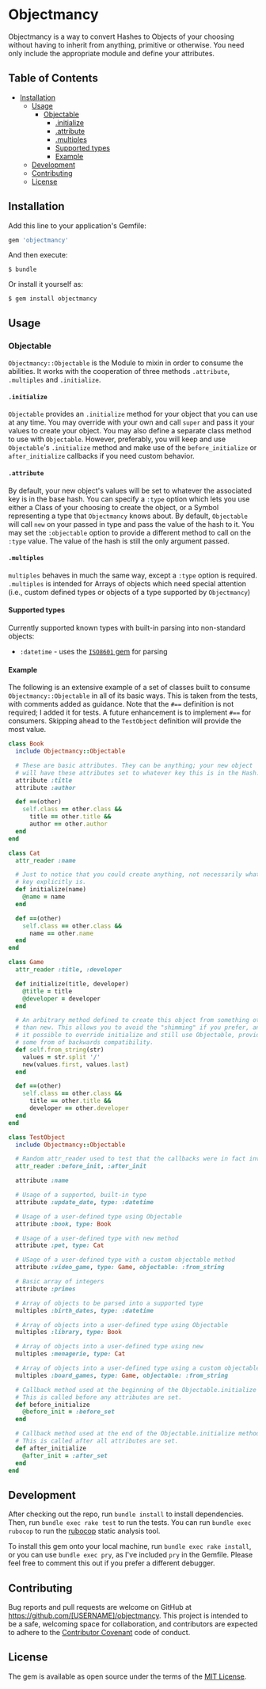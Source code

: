 # Objectmancy

Objectmancy is a way to convert Hashes to Objects of your choosing without having to inherit from anything, primitive or otherwise. You need only include the appropriate module and define your attributes.

## Table of Contents
- [Installation](#installation)
    - [Usage](#usage)
        - [Objectable](#objectable)
            - [.initialize](#initialize)
            - [.attribute](#attribute)
            - [.multiples](#multiples)
            - [Supported types](#supported-types)
            - [Example](#example)
    - [Development](#development)
    - [Contributing](#contributing)
    - [License](#license)

## Installation

Add this line to your application's Gemfile:

```ruby
gem 'objectmancy'
```

And then execute:

    $ bundle

Or install it yourself as:

    $ gem install objectmancy

## Usage

### Objectable

`Objectmancy::Objectable` is the Module to mixin in order to consume the abilities. It works with the cooperation of three methods `.attribute`, `.multiples` and `.initialize`. 

#### `.initialize`
`Objectable` provides an `.initialize` method for your object that you can use at any time. You may override with your own and call `super` and pass it your values to create your object. You may also define a separate class method to use with `Objectable`. However, preferably, you will keep and use `Objectable`'s `.initialize` method and make use of the `before_initialize` or `after_initialize` callbacks if you need custom behavior.

#### `.attribute`
By default, your new object's values will be set to whatever the associated key is in the base hash. You can specify a `:type` option which lets you use either a Class of your choosing to create the object, or a Symbol representing a type that `Objectmancy` knows about. By default, `Objectable` will call `new` on your passed in type and pass the value of the hash to it. You may set the `:objectable` option to provide a different method to call on the `:type` value. The value of the hash is still the only argument passed.

#### `.multiples`
`multiples` behaves in much the same way, except a `:type` option is required. `.multiples` is intended for Arrays of objects which need special attention (i.e., custom defined types or objects of a type supported by `Objectmancy`)

#### Supported types

Currently supported known types with built-in parsing into non-standard objects:
* `:datetime` - uses the [`ISO8601` gem](https://github.com/arnau/ISO8601) for parsing

#### Example

The following is an extensive example of a set of classes built to consume `Objectmancy::Objectable` in all of its basic ways. This is taken from the tests, with comments added as guidance. Note that the `#==` definition is not required; I added it for tests. A future enhancement is to implement `#==` for consumers. Skipping ahead to the `TestObject` definition will provide the most value.

```ruby
class Book
  include Objectmancy::Objectable

  # These are basic attributes. They can be anything; your new object
  # will have these attributes set to whatever key this is in the Hash.
  attribute :title
  attribute :author

  def ==(other)
    self.class == other.class &&
      title == other.title &&
      author == other.author
  end
end

class Cat
  attr_reader :name

  # Just to notice that you could create anything, not necessarily what the 
  # key explicitly is.
  def initialize(name)
    @name = name
  end

  def ==(other)
    self.class == other.class &&
      name == other.name
  end
end

class Game
  attr_reader :title, :developer

  def initialize(title, developer)
    @title = title
    @developer = developer
  end

  # An arbitrary method defined to create this object from something other
  # than new. This allows you to avoid the "shimming" if you prefer, and makes 
  # it possible to override initialize and still use Objectable, providing 
  # some from of backwards compatibility.
  def self.from_string(str)
    values = str.split '/'
    new(values.first, values.last)
  end

  def ==(other)
    self.class == other.class &&
      title == other.title &&
      developer == other.developer
  end
end

class TestObject
  include Objectmancy::Objectable

  # Random attr_reader used to test that the callbacks were in fact invoked.
  attr_reader :before_init, :after_init

  attribute :name

  # Usage of a supported, built-in type
  attribute :update_date, type: :datetime

  # Usage of a user-defined type using Objectable
  attribute :book, type: Book

  # Usage of a user-defined type with new method 
  attribute :pet, type: Cat

  # USage of a user-defined type with a custom objectable method
  attribute :video_game, type: Game, objectable: :from_string

  # Basic array of integers
  attribute :primes

  # Array of objects to be parsed into a supported type
  multiples :birth_dates, type: :datetime

  # Array of objects into a user-defined type using Objectable
  multiples :library, type: Book

  # Array of objects into a user-defined type using new
  multiples :menagerie, type: Cat

  # Array of objects into a user-defined type using a custom objectable method
  multiples :board_games, type: Game, objectable: :from_string

  # Callback method used at the beginning of the Objectable.initialize method. 
  # This is called before any attributes are set.
  def before_initialize
    @before_init = :before_set
  end

  # Callback method used at the end of the Objectable.initialize method.
  # This is called after all attributes are set.
  def after_initialize
    @after_init = :after_set
  end
end
```

## Development

After checking out the repo, run `bundle install` to install dependencies. Then, run `bundle exec rake test` to run the tests. You can run `bundle exec rubocop` to run the [rubocop](https://github.com/bbatsov/rubocop) static analysis tool.

To install this gem onto your local machine, run `bundle exec rake install`, or you can use `bundle exec pry`, as I've included `pry` in the Gemfile. Please feel free to comment this out if you prefer a different debugger.

## Contributing

Bug reports and pull requests are welcome on GitHub at https://github.com/[USERNAME]/objectmancy. This project is intended to be a safe, welcoming space for collaboration, and contributors are expected to adhere to the [Contributor Covenant](http://contributor-covenant.org) code of conduct.


## License

The gem is available as open source under the terms of the [MIT License](http://opensource.org/licenses/MIT).

